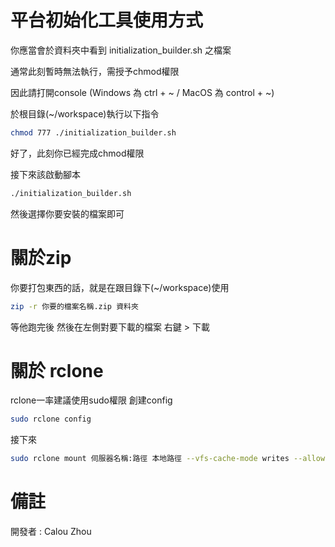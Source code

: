 # 平台初始化工具使用方式

你應當會於資料夾中看到 initialization_builder.sh 之檔案

通常此刻暫時無法執行，需授予chmod權限

因此請打開console (Windows 為 ctrl + ~ / MacOS 為 control + ~)

於根目錄(~/workspace)執行以下指令
```bash
chmod 777 ./initialization_builder.sh
```

好了，此刻你已經完成chmod權限

接下來該啟動腳本

```bash
./initialization_builder.sh
```

然後選擇你要安裝的檔案即可

# 關於zip

你要打包東西的話，就是在跟目錄下(~/workspace)使用
```bash
zip -r 你要的檔案名稱.zip 資料夾
```

等他跑完後
然後在左側對要下載的檔案 右鍵 > 下載

# 關於 rclone

rclone一率建議使用sudo權限
創建config
```bash
sudo rclone config
```

接下來
```bash
sudo rclone mount 伺服器名稱:路徑 本地路徑 --vfs-cache-mode writes --allow-other
```

# 備註

開發者 : Calou Zhou